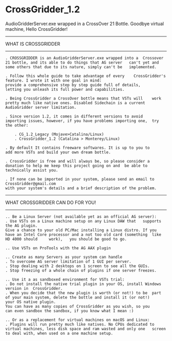 # CrossGridder_1.2
AudioGridderServer.exe wrapped in a CrossOver 21 Bottle. Goodbye virtual machine, Hello CrossGridder!

*********************
WHAT IS CROSSGRIDDER
*********************

	. CROSSGRIDDER is an AudioGridderServer.exe wrapped into a 	Crossover 21 bottle, and its able to do things that AG server 	can't yet and some others that due to its nature, simply can't be 	implemented.

	. Follow this whole guide to take advantage of every 	CrossGridder's feature. I wrote it with one goal in mind:
	provide a comprehensive step by step guide full of details, 
	letting you unleash its full power and capabilities.

	. Being CrossGridder a CrossOver bottle means that VSTs will 	work pretty much like native ones. Disabled Sidechain is a current  	AudioGridder server limitation.

	. Since version 1.2, it comes in different versions to avoid 	importing issues, however, if you have problems importing one, 	try the other:

		. CG_1.2_Legacy (Mojave>Catalina/Linux)
		. CrossGridder_1.2 (Catalina > Monterey/Linux)

	. By default It contains freeware softwares. It is up to you to 	add more VSTs and build your own dream bottle.

 	. CrossGridder is free and will always be, so please consider a 	donation to help me keep this project going on and 	be able to 	technically assist you. 	

	. If none can be imported in your system, please send an email to CrossGridder@gmail.com
	with your system's details and a brief description of the problem.
  
 ********************************* 
 WHAT CROSSGRIDDER CAN DO FOR YOU!
 *********************************
 
  	.. Be a Linux Server (not available yet as an official AG server):
	. Use VSTs on a Linux machine setup on any Linux DAW that 	supports the AG plugin. 
	Give a chance to your old PC/Mac installing a Linux distro. If you 	have an Intel Core processor and a not too old card (something 	like HD 4000 should 	work),   you should be good to go.

	.. Use VSTs on ProTools with the AG AAX plugin

	.. Create as many Servers as your system can handle
	. To overcome AG server limitation of 1 GUI per server.
	. Stop dealing with 2 desktops on 1 screen to see all the GUIs.
	. Stop freezing of a whole chain of plugins if one server freezes. 

	.. Use it a as sandboxed environment for VSTs trial:
	. Do not install the native trial plugin in your OS, install Windows 	version in 	CrossGridder.
	. When you decide that the new plugin is worth (or not!) to be 	part of your main system, delete the bottle and install it (or not!) 	your OS native plugin.
	You can have as many copies of CrossGridder as you wish, so you 	can even sandbox the sandbox, if you know what I mean :)
	
	.. Or as a replacement for virtual machines on macOS and Linux:
	. Plugins will run pretty much like natives. No CPUs dedicated to 	virtual machines, less disk space and ram wasted and only one 	screen to deal with, when used on a one machine setup.
